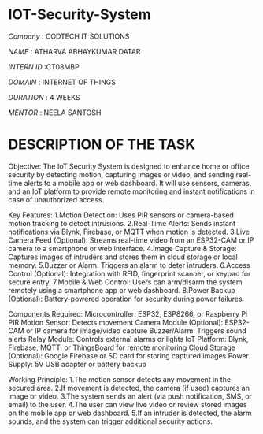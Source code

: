 # IOT-Security-System

*Company* : CODTECH IT SOLUTIONS

*NAME* : ATHARVA ABHAYKUMAR DATAR

*INTERN ID* :CT08MBP

*DOMAIN* : INTERNET OF THINGS

*DURATION* : 4 WEEKS

*MENTOR* : NEELA SANTOSH

# DESCRIPTION OF THE TASK

Objective:
The IoT Security System is designed to enhance home or office security by detecting motion, capturing images or video, and sending real-time alerts to a mobile app or web dashboard. It will use sensors, cameras, and an IoT platform to provide remote monitoring and instant notifications in case of unauthorized access.

Key Features:
1.Motion Detection: Uses PIR sensors or camera-based motion tracking to detect intrusions.
2.Real-Time Alerts: Sends instant notifications via Blynk, Firebase, or MQTT when motion is detected.
3.Live Camera Feed (Optional): Streams real-time video from an ESP32-CAM or IP camera to a smartphone or web interface.
4.Image Capture & Storage: Captures images of intruders and stores them in cloud storage or local memory.
5.Buzzer or Alarm: Triggers an alarm to deter intruders.
6.Access Control (Optional): Integration with RFID, fingerprint scanner, or keypad for secure entry.
7.Mobile & Web Control: Users can arm/disarm the system remotely using a smartphone app or web dashboard.
8.Power Backup (Optional): Battery-powered operation for security during power failures.

Components Required:
Microcontroller: ESP32, ESP8266, or Raspberry Pi
PIR Motion Sensor: Detects movement
Camera Module (Optional): ESP32-CAM or IP camera for image/video capture
Buzzer/Alarm: Triggers sound alerts
Relay Module: Controls external alarms or lights
IoT Platform: Blynk, Firebase, MQTT, or ThingsBoard for remote monitoring
Cloud Storage (Optional): Google Firebase or SD card for storing captured images
Power Supply: 5V USB adapter or battery backup

Working Principle:
1.The motion sensor detects any movement in the secured area.
2.If movement is detected, the camera (if used) captures an image or video.
3.The system sends an alert (via push notification, SMS, or email) to the user.
4.The user can view live video or review stored images on the mobile app or web dashboard.
5.If an intruder is detected, the alarm sounds, and the system can trigger additional security actions.
